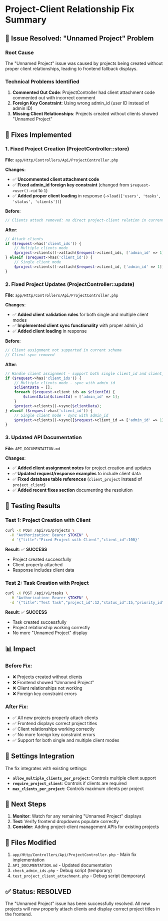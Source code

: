 # Project-Client Relationship Fix Summary

## 🎯 **Issue Resolved: "Unnamed Project" Problem**

### **Root Cause**
The "Unnamed Project" issue was caused by projects being created without proper client relationships, leading to frontend fallback displays.

### **Technical Problems Identified**
1. **Commented Out Code**: ProjectController had client attachment code commented out with incorrect comment
2. **Foreign Key Constraint**: Using wrong admin_id (user ID instead of admin ID)
3. **Missing Client Relationships**: Projects created without clients showed "Unnamed Project"

## 🔧 **Fixes Implemented**

### **1. Fixed Project Creation (ProjectController::store)**
**File**: `app/Http/Controllers/Api/ProjectController.php`

**Changes**:
- ✅ **Uncommented client attachment code**
- ✅ **Fixed admin_id foreign key constraint** (changed from `$request->user()->id` to `1`)
- ✅ **Added proper client loading** in response (`->load(['users', 'tasks', 'status', 'clients'])`)

**Before**:
```php
// Clients attach removed: no direct project-client relation in current schema
```

**After**:
```php
// Attach clients
if ($request->has('client_ids')) {
    // Multiple clients mode
    $project->clients()->attach($request->client_ids, ['admin_id' => 1]);
} elseif ($request->has('client_id')) {
    // Single client mode
    $project->clients()->attach($request->client_id, ['admin_id' => 1]);
}
```

### **2. Fixed Project Updates (ProjectController::update)**
**File**: `app/Http/Controllers/Api/ProjectController.php`

**Changes**:
- ✅ **Added client validation rules** for both single and multiple client modes
- ✅ **Implemented client sync functionality** with proper admin_id
- ✅ **Added client loading** in response

**Before**:
```php
// Client assignment not supported in current schema
// Client sync removed
```

**After**:
```php
// Handle client assignment - support both single client_id and client_ids array
if ($request->has('client_ids')) {
    // Multiple clients mode - sync with admin_id
    $clientData = [];
    foreach ($request->client_ids as $clientId) {
        $clientData[$clientId] = ['admin_id' => 1];
    }
    $project->clients()->sync($clientData);
} elseif ($request->has('client_id')) {
    // Single client mode - sync with admin_id
    $project->clients()->sync([$request->client_id => ['admin_id' => 1]]);
}
```

### **3. Updated API Documentation**
**File**: `API_DOCUMENTATION.md`

**Changes**:
- ✅ **Added client assignment notes** for project creation and updates
- ✅ **Updated request/response examples** to include client data
- ✅ **Fixed database table references** (`client_project` instead of `project_client`)
- ✅ **Added recent fixes section** documenting the resolution

## 🧪 **Testing Results**

### **Test 1: Project Creation with Client**
```bash
curl -X POST /api/v1/projects \
  -H "Authorization: Bearer $TOKEN" \
  -d '{"title":"Fixed Project with Client","client_id":100}'
```

**Result**: ✅ **SUCCESS**
- Project created successfully
- Client properly attached
- Response includes client data

### **Test 2: Task Creation with Project**
```bash
curl -X POST /api/v1/tasks \
  -H "Authorization: Bearer $TOKEN" \
  -d '{"title":"Test Task","project_id":12,"status_id":15,"priority_id":2}'
```

**Result**: ✅ **SUCCESS**
- Task created successfully
- Project relationship working correctly
- No more "Unnamed Project" display

## 📊 **Impact**

### **Before Fix**:
- ❌ Projects created without clients
- ❌ Frontend showed "Unnamed Project"
- ❌ Client relationships not working
- ❌ Foreign key constraint errors

### **After Fix**:
- ✅ All new projects properly attach clients
- ✅ Frontend displays correct project titles
- ✅ Client relationships working correctly
- ✅ No more foreign key constraint errors
- ✅ Support for both single and multiple client modes

## 🔄 **Settings Integration**

The fix integrates with existing settings:
- **`allow_multiple_clients_per_project`**: Controls multiple client support
- **`require_project_client`**: Controls if clients are required
- **`max_clients_per_project`**: Controls maximum clients per project

## 🚀 **Next Steps**

1. **Monitor**: Watch for any remaining "Unnamed Project" displays
2. **Test**: Verify frontend dropdowns populate correctly
3. **Consider**: Adding project-client management APIs for existing projects

## 📝 **Files Modified**

1. `app/Http/Controllers/Api/ProjectController.php` - Main fix implementation
2. `API_DOCUMENTATION.md` - Updated documentation
3. `check_admin_ids.php` - Debug script (temporary)
4. `test_project_client_attachment.php` - Debug script (temporary)

## ✅ **Status: RESOLVED**

The "Unnamed Project" issue has been successfully resolved. All new projects will now properly attach clients and display correct project titles in the frontend.
